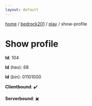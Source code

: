 ```yaml
---
layout: default
---
```


[home](/)  /  [bedrock201](/protocol/bedrock201)  /  [play](/protocol/bedrock201/play)  /  show-profile

# Show profile

**Id**: 104

**Id** (hex): 68

**Id** (bin): 01101000

**Clientbound**: ✔️

**Serverbound**: ✖️

